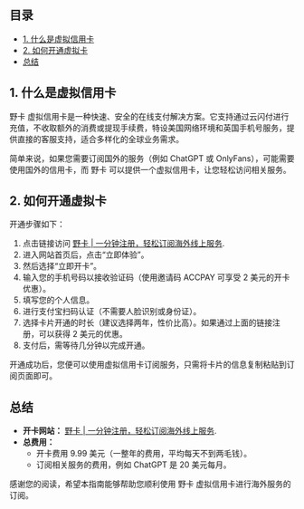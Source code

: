 ## 目录

- [1. 什么是虚拟信用卡](#1-什么是虚拟信用卡)
- [2. 如何开通虚拟卡](#2-如何开通虚拟卡)
- [总结](#总结)

## 1. 什么是虚拟信用卡

野卡 虚拟信用卡是一种快速、安全的在线支付解决方案。它支持通过云闪付进行充值，不收取额外的消费或提现手续费，特设美国网络环境和英国手机号服务，提供直接的客服支持，适合多样化的全球业务需求。

简单来说，如果您需要订阅国外的服务（例如 ChatGPT 或 OnlyFans），可能需要使用国外的信用卡，而 野卡 可以提供一个虚拟信用卡，让您轻松访问相关服务。

## 2. 如何开通虚拟卡

开通步骤如下：

1. 点击链接访问 [野卡 | 一分钟注册，轻松订阅海外线上服务](https://bit.ly/bewildcard).
2. 进入网站首页后，点击“立即体验”。
3. 然后选择“立即开卡”。
4. 输入您的手机号码以接收验证码（使用邀请码 ACCPAY 可享受 2 美元的开卡优惠）。
5. 填写您的个人信息。
6. 进行支付宝扫码认证（不需要人脸识别或身份证）。
7. 选择卡片开通的时长（建议选择两年，性价比高）。如果通过上面的链接注册，可以获得 2 美元的优惠。
8. 支付后，需等待几分钟以完成开通。

开通成功后，您便可以使用虚拟信用卡订阅服务，只需将卡片的信息复制粘贴到订阅页面即可。

## 总结

- **开卡网站：** [野卡 | 一分钟注册，轻松订阅海外线上服务](https://bit.ly/bewildcard).
- **总费用：**
  - 开卡费用 9.99 美元（一整年的费用，平均每天不到两毛钱）。
  - 订阅相关服务的费用，例如 ChatGPT 是 20 美元每月。

感谢您的阅读，希望本指南能够帮助您顺利使用 野卡 虚拟信用卡进行海外服务的订阅。